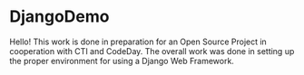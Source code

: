 # DjangoDemo

Hello! This work is done in preparation for an Open Source Project in cooperation with CTI and CodeDay. The overall work was done in setting up the proper environment for using a Django Web Framework. 
